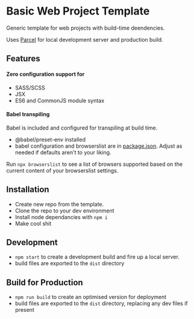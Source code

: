 # Basic Web Project Template

Generic template for web projects with build-time deendencies.

Uses [Parcel](https://parceljs.org/) for local development server and production build.

## Features

#### Zero configuration support for
- SASS/SCSS
- JSX
- ES6 and CommonJS module syntax

#### Babel transpiling
Babel is included and configured for transpiling at build time. 
  - @babel/preset-env installed
  - babel configuration and browserslist are in [package.json](package.json). Adjust as needed if defaults aren't to your liking. 
  
  Run `npx browserslist` to see a list of browsers supported based on the current content of your browserslist settings.

  ## Installation

  - Create new repo from the template.
  - Clone the repo to your dev environment
  - Install node dependancies with `npm i`
  - Make cool shit

  ## Development

  - `npm start` to create a development build and fire up a local server.
  - build files are exported to the `dist` directory

  ## Build for Production
  
  - `npm run build` to create an optimised version for deployment
  - build files are exported to the `dist` directory, replacing any dev files if present